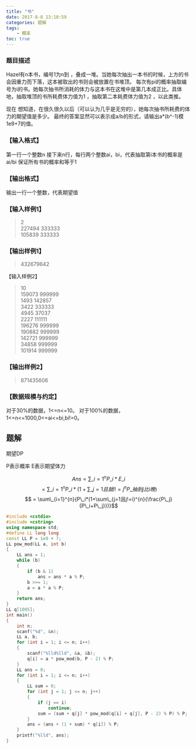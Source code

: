 ```yaml
---
title: "书"
date: 2017-8-8 13:10:59
categories: 题解
tags:
    - 概率
toc: true
---
```


### 题目描述
Hazel有n本书，编号1为n到 ，叠成一堆。当她每次抽出一本书的时候，上方的书会因重力而下落，这本被取出的书则会被放置在书堆顶。
每次有pi的概率抽取编号为i的书。她每次抽书所消耗的体力与这本书在这堆中是第几本成正比。具体地，抽取堆顶的书所耗费体力值为1 ，抽取第二本耗费体力值为2 ，以此类推。
<!--more-->
现在 想知道，在很久很久以后（可以认为几乎是无穷的），她每次抽书所耗费的体力的期望值是多少。
最终的答案显然可以表示成a/b的形式，请输出a*(b^-1)模1e9+7的值。

### 【输入格式】

第一行一个整数n
接下来n行，每行两个整数ai，bi，代表抽取第i本书的概率是ai/bi
保证所有书的概率和等于1

### 【输出格式】

输出一行一个整数，代表期望值

### 【输入样例1】
>2  
227494 333333  
105839 333333  

### 【输出样例1】

>432679642

【输入样例2】

>10  
159073 999999  
1493 142857  
3422 333333  
4945 37037  
2227 111111  
196276 999999   
190882 999999  
142721 999999  
34858 999999  
101914 999999  

### 【输出样例2】

>871435606

### 【数据规模与约定】

对于30%的数据，1<=n<=10。
对于100%的数据，1<=n<=1000,0<=ai<=bi,bi!=0。

## 题解

期望DP

P表示概率
E表示期望体力

$$ Ans = \sum\_{i=1}^{n}{P\_i*E\_i} $$
$$ = \sum\_{i=1}^{n}{P\_i*(1+\sum\_{j=1且就i!=j}^{n}{P\_{抽到j比i晚}})}$$
$$ = \sum\_{i=1}^{n}{P\_i*(1+\sum\_{j=1且j!=i}^{n}{\frac{P\_j}{P\_i+P\_j}})}$$

```c++
#include <cstdio>
#include <cstring>
using namespace std;
#define LL long long
const LL P = 1e9 + 7;
LL pow_mod(LL a, int b)
{
    LL ans = 1;
    while (b)
    {
        if (b & 1)
            ans = ans * a % P;
        b >>= 1;
        a = a * a % P;
    }
    return ans;
}
LL q[1005];
int main()
{
    int n;
    scanf("%d", &n);
    LL a, b;
    for (int i = 1; i <= n; i++)
    {
        scanf("%lld%lld", &a, &b);
        q[i] = a * pow_mod(b, P - 2) % P;
    }
    LL ans = 0;
    for (int i = 1; i <= n; i++)
    {
        LL sum = 0;
        for (int j = 1; j <= n; j++)
        {
            if (j == i)
                continue;
            sum = (sum + q[j] * pow_mod(q[i] + q[j], P - 2) % P) % P;
        }
        ans = (ans + (1 + sum) * q[i]) % P;
    }
    printf("%lld", ans);
}

```
